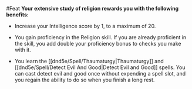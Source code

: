 #Feat
**Your extensive study of religion rewards you with the following benefits:**

* Increase your Intelligence score by 1, to a maximum of 20.

* You gain proficiency in the Religion skill. If you are already proficient in the skill, you add double your proficiency bonus to checks you make with it.

* You learn the [[dnd5e/Spell/Thaumaturgy\|Thaumaturgy]] and [[dnd5e/Spell/Detect Evil And Good\|Detect Evil and Good]] spells. You can cast detect evil and good once without expending a spell slot, and you regain the ability to do so when you finish a long rest.
